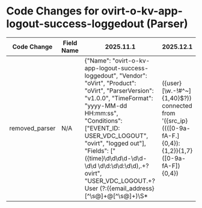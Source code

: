 # Code Changes for ovirt-o-kv-app-logout-success-loggedout (Parser)

| Code Change | Field Name | 2025.11.1 | 2025.12.1 |
|-------------|------------|-----------|------------|
| removed_parser | N/A | {"Name": "ovirt-o-kv-app-logout-success-loggedout", "Vendor": "oVirt", "Product": "oVirt", "ParserVersion": "v1.0.0", "TimeFormat": "yyyy-MM-dd HH:mm:ss", "Conditions": ["EVENT_ID: USER_VDC_LOGOUT", "ovirt", "logged out"], "Fields": ["({time}\d\d\d\d-\d\d-\d\d \d\d:\d\d:\d\d),.+?ovirt", "USER_VDC_LOGOUT.+? User (?:({email_address}[^\s@]+@[^\s@]+)\S*|({user}[\w\.\-\!\#\^\~]{1,40}\$?)) connected from '({src_ip}((([0-9a-fA-F.]{0,4}):{1,2}){1,7}([0-9a-fA-F]){0,4})|(((25[0-5]|(2[0-4]|1\d|[0-9]|)\d)\.?\b){4}))(:({src_port}\d+))?"]} | N/A |